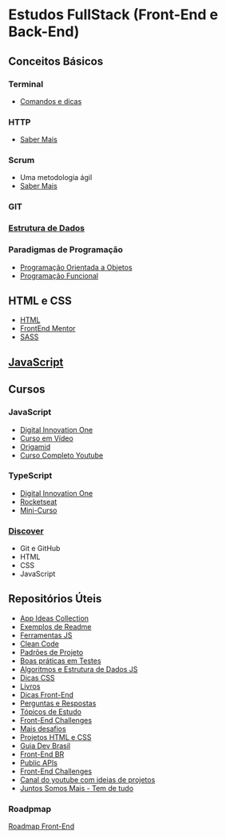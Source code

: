 # Estudos FullStack (Front-End e Back-End)

## Conceitos Básicos
### Terminal
- [Comandos e dicas](Conceitos/Terminal.md)

### HTTP
- [Saber Mais](Conceitos/http.md)

### Scrum
- Uma metodologia ágil
- [Saber Mais](Conceitos/scrum.md)

### GIT

### [Estrutura de Dados](Conceitos/EstruturaDados.md)

### Paradigmas de Programação
- [Programação Orientada a Objetos](Conceitos/poo.md)
- [Programação Funcional](Conceitos/pf.md)

## HTML e CSS
 - [HTML](HTML/README.md)
 - [FrontEnd Mentor](https://www.frontendmentor.io/)
 - [SASS](SCSS/README.md)

## [JavaScript](JavaScript/readme.md)

## Cursos
### JavaScript
  - [Digital Innovation One](https://web.digitalinnovation.one/browse?filter=JavaScript)
  - [Curso em Vídeo](https://www.cursoemvideo.com/course/javascript/)
  - [Origamid](https://youtube.com/playlist?list=PL9rc_FjKlX39T78CUANwmdta_d1CgUtMt)
  - [Curso Completo Youtube](https://youtu.be/i6Oi-YtXnAU)
### TypeScript
  - [Digital Innovation One](https://web.digitalinnovation.one/browse?filter=TypeScript)
  - [Rocketseat](https://youtu.be/0mYq5LrQN1s)
  - [Mini-Curso](https://www.youtube.com/playlist?list=PLlAbYrWSYTiPanrzauGa7vMuve7_vnXG_)
### [Discover](https://app.rocketseat.com.br/discover)
  - Git e GitHub
  - HTML
  - CSS
  - JavaScript
 
## Repositórios Úteis
- [App Ideas Collection](https://github.com/florinpop17/app-ideas)
- [Exemplos de Readme](https://github.com/iuricode/readme-template)
- [Ferramentas JS](https://github.com/verekia/js-stack-from-scratch)
- [Clean Code](https://github.com/ryanmcdermott/clean-code-javascript)
- [Padrões de Projeto](https://github.com/elsewhencode/project-guidelines)
- [Boas práticas em Testes](https://github.com/goldbergyoni/javascript-testing-best-practices)
- [Algoritmos e Estrutura de Dados JS](https://github.com/trekhleb/javascript-algorithms)
- [Dicas CSS](https://github.com/AllThingsSmitty/css-protips)
- [Livros](https://github.com/EbookFoundation/free-programming-books/blob/master/books/free-programming-books-pt_BR.md)
- [Dicas Front-End](https://github.com/thedaviddias/Front-End-Checklist)
- [Perguntas e Respostas](https://github.com/lydiahallie/javascript-questions/blob/master/pt-BR/README_pt_BR.md)
- [Tópicos de Estudo](https://github.com/jwasham/coding-interview-university/blob/main/translations/README-ptbr.md)
- [Front-End Challenges](https://github.com/felipefialho/frontend-challenges)
- [Mais desafios](https://www.devchallenge.com.br/)
- [Projetos HTML e CSS](https://github.com/rafaballerini/10ProjetosHTMLeCSS)
- [Guia Dev Brasil](https://github.com/arthurspk/guiadevbrasil)
- [Front-End BR](https://github.com/frontendbr)
- [Public APIs](https://github.com/public-apis/public-apis)
- [Front-End Challenges](https://github.com/felipefialho/frontend-challenges)
- [Canal do youtube com ideias de projetos](https://github.com/bedimcode/)
- [Juntos Somos Mais - Tem de tudo](https://github.com/bedimcode/)


### Roadpmap
[Roadmap Front-End](https://github.com/iuricode/front-end-do-zero)
